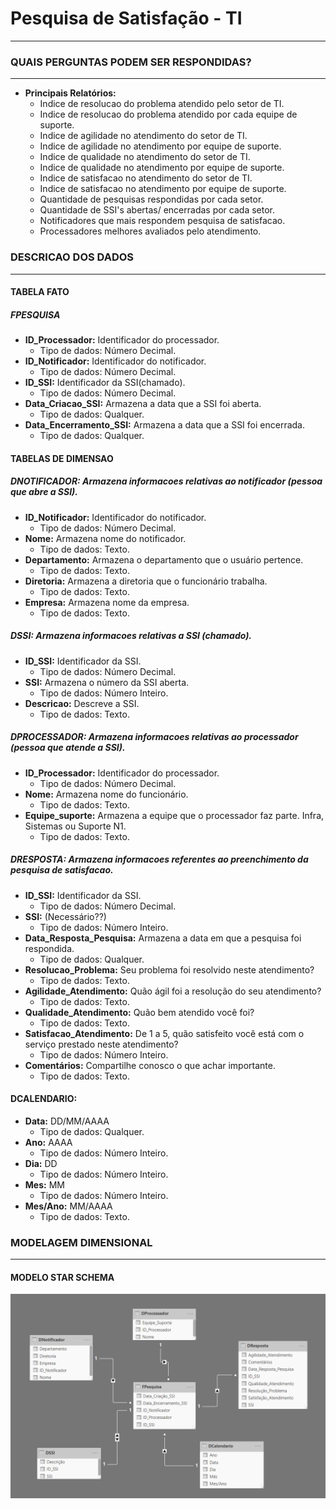# Pesquisa de Satisfação - TI
---
### QUAIS PERGUNTAS PODEM SER RESPONDIDAS?
---
* **Principais Relatórios:**
    - Indice de resolucao do problema atendido pelo setor de TI.
    - Indice de resolucao do problema atendido por cada equipe de suporte.
    - Indice de agilidade no atendimento do setor de TI.
    - Indice de agilidade no atendimento por equipe de suporte.
    - Indice de qualidade no atendimento do setor de TI.
    - Indice de qualidade no atendimento por equipe de suporte.
    - Indice de satisfacao no atendimento do setor de TI.
    - Indice de satisfacao no atendimento por equipe de suporte.
    - Quantidade de pesquisas respondidas por cada setor.
    - Quantidade de SSI's abertas/ encerradas por cada setor.
    - Notificadores que mais respondem pesquisa de satisfacao.
    - Processadores melhores avaliados pelo atendimento.
 


### DESCRICAO DOS DADOS
---
#### TABELA FATO

##### FPESQUISA
* **ID_Processador:** Identificador do processador.<br>
    - Tipo de dados: Número Decimal.
* **ID_Notificador:** Identificador do notificador.<br>
    - Tipo de dados: Número Decimal.
* **ID_SSI:** Identificador da SSI(chamado).<br>
    - Tipo de dados: Número Decimal.
* **Data_Criacao_SSI:** Armazena a data que a SSI foi aberta.<br>
    - Tipo de dados: Qualquer.
* **Data_Encerramento_SSI:** Armazena a data que a SSI foi encerrada.<br>
    - Tipo de dados: Qualquer.

#### TABELAS DE DIMENSAO

##### DNOTIFICADOR: Armazena informacoes relativas ao notificador (pessoa que abre a SSI).<br>
* **ID_Notificador:** Identificador do notificador.<br>
    - Tipo de dados: Número Decimal.
* **Nome:** Armazena nome do notificador.<br>
    - Tipo de dados: Texto.
* **Departamento:** Armazena o departamento que o usuário pertence.<br>
    - Tipo de dados: Texto.
* **Diretoria:** Armazena a diretoria que o funcionário trabalha.<br>
    - Tipo de dados: Texto.
* **Empresa:** Armazena nome da empresa.<br>
    - Tipo de dados: Texto.

##### DSSI: Armazena informacoes relativas a SSI (chamado).<br>
* **ID_SSI:** Identificador da SSI.<br>
    - Tipo de dados: Número Decimal.
* **SSI:** Armazena o número da SSI aberta. <br>
    - Tipo de dados: Número Inteiro.
* **Descricao:** Descreve a SSI.<br>
    - Tipo de dados: Texto.

##### DPROCESSADOR: Armazena informacoes relativas ao processador (pessoa que atende a SSI).<br>
* **ID_Processador:** Identificador do processador.<br>
    - Tipo de dados: Número Decimal.
* **Nome:** Armazena nome do funcionário.<br>
    - Tipo de dados: Texto.
* **Equipe_suporte:** Armazena a equipe que o processador faz parte. Infra, Sistemas ou Suporte N1.<br>
    - Tipo de dados: Texto.

##### DRESPOSTA: Armazena informacoes referentes ao preenchimento da pesquisa de satisfacao.<br>
* **ID_SSI:** Identificador da SSI.<br>
    - Tipo de dados: Número Decimal.
* **SSI:** (Necessário??)<br>
    - Tipo de dados: Número Inteiro.
* **Data_Resposta_Pesquisa:** Armazena a data em que a pesquisa foi respondida.<br>
    - Tipo de dados: Qualquer.
* **Resolucao_Problema:** Seu problema foi resolvido neste atendimento? <br>
    - Tipo de dados: Texto.
* **Agilidade_Atendimento:** Quão ágil foi a resolução do seu atendimento?<br>
    - Tipo de dados: Texto.
* **Qualidade_Atendimento:** Quão bem atendido você foi?<br>
    - Tipo de dados: Texto.
* **Satisfacao_Atendimento:** De 1 a 5, quão satisfeito você está com o serviço prestado neste atendimento?<br>
    - Tipo de dados: Número Inteiro.
* **Comentários:** Compartilhe conosco o que achar importante.<br>
    - Tipo de dados: Texto.


#### DCALENDARIO:
* **Data:** DD/MM/AAAA<br>
    - Tipo de dados: Qualquer.
* **Ano:** AAAA<br>
    - Tipo de dados: Número Inteiro.
* **Dia:** DD<br>
    - Tipo de dados: Número Inteiro.
* **Mes:** MM<br>
    - Tipo de dados: Número Inteiro.
* **Mes/Ano:** MM/AAAA<br>
    - Tipo de dados: Texto.


### MODELAGEM DIMENSIONAL
---
#### MODELO STAR SCHEMA

![Alt text](https://github.com/danielasalomao/pesquisa/blob/v1/Star_Schema.png)

